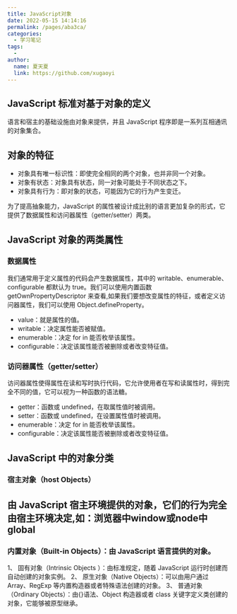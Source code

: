 ```yaml
---
title: JavaScript对象
date: 2022-05-15 14:14:16
permalink: /pages/aba3ca/
categories:
  - 学习笔记
tags:
  - 
author: 
  name: 夏天夏
  link: https://github.com/xugaoyi
---
```

## JavaScript 标准对基于对象的定义
语言和宿主的基础设施由对象来提供，并且 JavaScript 程序即是一系列互相通讯的对象集合。
## 对象的特征
- 对象具有唯一标识性：即使完全相同的两个对象，也并非同一个对象。
- 对象有状态：对象具有状态，同一对象可能处于不同状态之下。
- 对象具有行为：即对象的状态，可能因为它的行为产生变迁。

为了提高抽象能力，JavaScript 的属性被设计成比别的语言更加复杂的形式，它提供了数据属性和访问器属性（getter/setter）两类。

## JavaScript 对象的两类属性
### 数据属性
我们通常用于定义属性的代码会产生数据属性，其中的 writable、enumerable、configurable 都默认为 true。我们可以使用内置函数 getOwnPropertyDescriptor 来查看,如果我们要想改变属性的特征，或者定义访问器属性，我们可以使用 Object.defineProperty。
- value：就是属性的值。
- writable：决定属性能否被赋值。
- enumerable：决定 for in 能否枚举该属性。
- configurable：决定该属性能否被删除或者改变特征值。

### 访问器属性（getter/setter）
访问器属性使得属性在读和写时执行代码，它允许使用者在写和读属性时，得到完全不同的值，它可以视为一种函数的语法糖。
- getter：函数或 undefined，在取属性值时被调用。
- setter：函数或 undefined，在设置属性值时被调用。
- enumerable：决定 for in 能否枚举该属性。
- configurable：决定该属性能否被删除或者改变特征值。


## JavaScript 中的对象分类

### 宿主对象（host Objects）
由 JavaScript 宿主环境提供的对象，它们的行为完全由宿主环境决定,如：浏览器中window或node中global
  - 

### 内置对象（Built-in Objects）：由 JavaScript 语言提供的对象。
  1、 固有对象（Intrinsic Objects ）：由标准规定，随着 JavaScript 运行时创建而自动创建的对象实例。
  2、 原生对象（Native Objects）：可以由用户通过 Array、RegExp 等内置构造器或者特殊语法创建的对象。
  3、 普通对象（Ordinary Objects）：由{}语法、Object 构造器或者 class 关键字定义类创建的对象，它能够被原型继承。